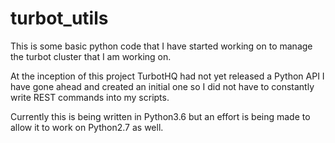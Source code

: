 # turbot_utils

This is some basic python code that I have started working on to manage the turbot cluster that I am working on.

At the inception of this project TurbotHQ had not yet released a Python API I have gone ahead and created an initial one so I did not have to constantly write REST commands into my scripts.

Currently this is being written in Python3.6 but an effort is being made to allow it to work on Python2.7 as well.